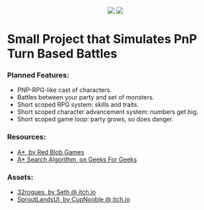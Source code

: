 <p align="center">
  <img src="https://github.com/user-attachments/assets/34172511-4f1b-4295-b501-48bf8851fee0" />
  <img src="https://github.com/user-attachments/assets/ab594749-8d7d-44e7-8b7a-4de8182736ef" />
</p>

# Small Project that Simulates PnP Turn Based Battles

### Planned Features:
- PNP-RPG-like cast of characters.
- Battles between your party and set of monsters.
- Short scoped RPG system: skills and traits.
- Short scoped character advancement system: numbers get big.
- Short scoped game loop: party grows, so does danger.

### Resources:
- [A*, by Red Blob Games](https://www.redblobgames.com/pathfinding/a-star/introduction.html)
- [A* Search Algorithm, on Geeks For Geeks](https://www.geeksforgeeks.org/a-search-algorithm/)

### Assets:
- [32rogues, by Seth @ itch.io](https://sethbb.itch.io/32rogues)
- [SproutLandsUI, by CupNooble @ itch.io](https://cupnooble.itch.io/sprout-lands-ui-pack)
